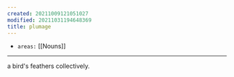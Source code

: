 ```yaml
---
created: 20211009121051027
modified: 20211031194648369
title: plumage
---
```


- `areas:` [[Nouns]]

---

a bird's feathers collectively.
